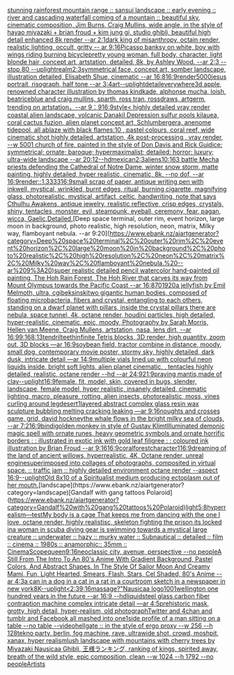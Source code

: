 [stunning rainforest mountain range :: sansui landscape :: early evening ::  river and cascading waterfall coming of a mountain ::  beautiful sky, cinematic composition, Jim Burns, Craig Mullins, wide angle, in the style of hayao miyazaki + brian froud + kim jung gi, studio ghibli, beautiful high detail enhanced 8k render --ar 2:1](https://www.ebank.nz/aiartgenerator?category=stunning%20rainforest%20mountain%20range%20%3A%3A%20sansui%20landscape%20%3A%3A%20early%20evening%20%3A%3A%20%20river%20and%20cascading%20waterfall%20coming%20of%20a%20mountain%20%3A%3A%20%20beautiful%20sky%2C%20cinematic%20composition%2C%20Jim%20Burns%2C%20Craig%20Mullins%2C%20wide%20angle%2C%20in%20the%20style%20of%20hayao%20miyazaki%20%2B%20brian%20froud%20%2B%20kim%20jung%20gi%2C%20studio%20ghibli%2C%20beautiful%20high%20detail%20enhanced%208k%20render%20--ar%202%3A1)[dark king of misanthropy, octain render, realistic lighting, occult, gritty -- ar 9:16](https://www.ebank.nz/aiartgenerator?category=dark%20king%20of%20misanthropy%2C%20octain%20render%2C%20realistic%20lighting%2C%20occult%2C%20gritty%20--%20ar%209%3A16)[Picasso banksy on white, boy with wings riding burning bicycle](https://www.ebank.nz/aiartgenerator?category=Picasso%20banksy%20on%20white%2C%20boy%20with%20wings%20riding%20burning%20bicycle)[pretty young woman, full body, character, light blonde hair, concept art, artstation, detailed, 8k, by Ashley Wood. --ar 2:3 --stop 80 --uplight](https://www.ebank.nz/aiartgenerator?category=pretty%20young%20woman%2C%20full%20body%2C%20character%2C%20light%20blonde%20hair%2C%20concept%20art%2C%20artstation%2C%20detailed%2C%208k%2C%20by%20Ashley%20Wood.%20--ar%202%3A3%20--stop%2080%20--uplight)[realm](https://www.ebank.nz/aiartgenerator?category=realm)[2:3](https://www.ebank.nz/aiartgenerator?category=2%3A3)[symmetrical face, concept art, somber landscape, illustration detailed, Elisabeth Shue, cinematic --ar 16:8](https://www.ebank.nz/aiartgenerator?category=symmetrical%20face%2C%20concept%20art%2C%20somber%20landscape%2C%20illustration%20detailed%2C%20Elisabeth%20Shue%2C%20cinematic%20--ar%2016%3A8)[16:9](https://www.ebank.nz/aiartgenerator?category=16%3A9)[render](https://www.ebank.nz/aiartgenerator?category=render)[5000](https://www.ebank.nz/aiartgenerator?category=5000)[jesus portrait, risograph, half tone --ar 3:4](https://www.ebank.nz/aiartgenerator?category=jesus%20portrait%2C%20risograph%2C%20half%20tone%20--ar%203%3A4)[art](https://www.ebank.nz/aiartgenerator?category=art)[--uplight](https://www.ebank.nz/aiartgenerator?category=--uplight)[detail](https://www.ebank.nz/aiartgenerator?category=detail)[everywhere](https://www.ebank.nz/aiartgenerator?category=everywhere)[3d apple, renowned character illustration by thomas kindkade, alphonse mucha, loish, beatriceblue and craig mullins, sparth, ross tran, rossdraws, artgerm, trending on artstation，--ar 9：9](https://www.ebank.nz/aiartgenerator?category=3d%20apple%2C%20renowned%20character%20illustration%20by%20thomas%20kindkade%2C%20alphonse%20mucha%2C%20loish%2C%20beatriceblue%20and%20craig%20mullins%2C%20sparth%2C%20ross%20tran%2C%20rossdraws%2C%20artgerm%2C%20trending%20on%20artstation%EF%BC%8C--ar%209%EF%BC%9A9)[16:9](https://www.ebank.nz/aiartgenerator?category=16%3A9)[style](https://www.ebank.nz/aiartgenerator?category=style)[< highly detailed vray render coastal alien landscape, volcanic Danakil Depression sulfur pools kilauea, coral cactus fuzion, alien planet concept art, Schlumbergera, anenome tidepool, all ablaze with black flames:10 , pastel colours, coral reef, wide cinematic shot highly detailed, artstation, 4k post-processing , vray render, --w 500](https://www.ebank.nz/aiartgenerator?category=%3C%20highly%20detailed%20vray%20render%20coastal%20alien%20landscape%2C%20volcanic%20Danakil%20Depression%20sulfur%20pools%20kilauea%2C%20coral%20cactus%20fuzion%2C%20alien%20planet%20concept%20art%2C%20Schlumbergera%2C%20anenome%20tidepool%2C%20all%20ablaze%20with%20black%20flames%3A10%20%2C%20pastel%20colours%2C%20coral%20reef%2C%20wide%20cinematic%20shot%20highly%20detailed%2C%20artstation%2C%204k%20post-processing%20%2C%20vray%20render%2C%20--w%20500)[1 church of fire, painted in the style of Don Davis and Rick Guidice; symmetrical; ornate; baroque; hypermaximalist; detailed; horror; luxury; ultra-wide landscape --ar 20:12](https://www.ebank.nz/aiartgenerator?category=1%20church%20of%20fire%2C%20painted%20in%20the%20style%20of%20Don%20Davis%20and%20Rick%20Guidice%3B%20symmetrical%3B%20ornate%3B%20baroque%3B%20hypermaximalist%3B%20detailed%3B%20horror%3B%20luxury%3B%20ultra-wide%20landscape%20--ar%2020%3A12)[--hd](https://www.ebank.nz/aiartgenerator?category=--hd)[mexican](https://www.ebank.nz/aiartgenerator?category=mexican)[2:3](https://www.ebank.nz/aiartgenerator?category=2%3A3)[aliens](https://www.ebank.nz/aiartgenerator?category=aliens)[10:16](https://www.ebank.nz/aiartgenerator?category=10%3A16)[3 battle Mecha priests defending the  Cathedral of Notre Dame, winter snow storm, matte painting, highly detailed, hyper realistic, cinematic, 8k, --no dof, --ar 16:9](https://www.ebank.nz/aiartgenerator?category=3%20battle%20Mecha%20priests%20defending%20the%20%20Cathedral%20of%20Notre%20Dame%2C%20winter%20snow%20storm%2C%20matte%20painting%2C%20highly%20detailed%2C%20hyper%20realistic%2C%20cinematic%2C%208k%2C%20--no%20dof%2C%20--ar%2016%3A9)[render::1.3333](https://www.ebank.nz/aiartgenerator?category=render%3A%3A1.3333)[16:9](https://www.ebank.nz/aiartgenerator?category=16%3A9)[small scrap of paper, antique writing pen with inkwell, mystical, wrinkled, burnt edges, ritual, burning cigarette, magnifying glass, photorealistic, mystical, artifact, celtic, handwriting, note that says Cthulhu Awakens, antique jewelry, realistic reflective, crisp edges, crystals, shiny, tentacles, monster, evil, steampunk, eyeball, ceremony, fear, pagan, wicca, Gaelic,](https://www.ebank.nz/aiartgenerator?category=small%20scrap%20of%20paper%2C%20antique%20writing%20pen%20with%20inkwell%2C%20mystical%2C%20wrinkled%2C%20burnt%20edges%2C%20ritual%2C%20burning%20cigarette%2C%20magnifying%20glass%2C%20photorealistic%2C%20mystical%2C%20artifact%2C%20celtic%2C%20handwriting%2C%20note%20that%20says%20Cthulhu%20Awakens%2C%20antique%20jewelry%2C%20realistic%20reflective%2C%20crisp%20edges%2C%20crystals%2C%20shiny%2C%20tentacles%2C%20monster%2C%20evil%2C%20steampunk%2C%20eyeball%2C%20ceremony%2C%20fear%2C%20pagan%2C%20wicca%2C%20Gaelic%2C)[Detailed.](https://www.ebank.nz/aiartgenerator?category=Detailed.)[Deep space terminal, outer rim, event horizon, large moon in background, photo realistic, high resolution, neon, matrix, Milky way, flamboyant nebula. --ar 9:20](https://www.ebank.nz/aiartgenerator?category=Deep%20space%20terminal%2C%20outer%20rim%2C%20event%20horizon%2C%20large%20moon%20in%20background%2C%20photo%20realistic%2C%20high%20resolution%2C%20neon%2C%20matrix%2C%20Milky%20way%2C%20flamboyant%20nebula.%20--ar%209%3A20)[super realistic detailed pencil watercolor hand-painted oil painting, The Hoh Rain Forest, The Hoh River that carves its way from Mount Olympus towards the Pacific Coast --ar 16:8](https://www.ebank.nz/aiartgenerator?category=super%20realistic%20detailed%20pencil%20watercolor%20hand-painted%20oil%20painting%2C%20The%20Hoh%20Rain%20Forest%2C%20The%20Hoh%20River%20that%20carves%20its%20way%20from%20Mount%20Olympus%20towards%20the%20Pacific%20Coast%20--ar%2016%3A8)[70](https://www.ebank.nz/aiartgenerator?category=70)[1920](https://www.ebank.nz/aiartgenerator?category=1920)[a jellyfish by Emil Melmoth, ultra, cgi](https://www.ebank.nz/aiartgenerator?category=a%20jellyfish%20by%20Emil%20Melmoth%2C%20ultra%2C%20cgi)[beksinski](https://www.ebank.nz/aiartgenerator?category=beksinski)[two gigantic human bodies, composed of floating microbacteria, fibers and crystal, entangling to each others, standing on a dwarf planet with pillars, inside the crystal pillars there are nebula, space tunnel, 4k, octane render, houdini particles, high detailed, hyper-realistic, cinematic, epic, moody, Photography by Sarah Morris, Hellen van Meene, Craig Mullens, artstation, nasa, lens dirt, --ar 16:9](https://www.ebank.nz/aiartgenerator?category=two%20gigantic%20human%20bodies%2C%20composed%20of%20floating%20microbacteria%2C%20fibers%20and%20crystal%2C%20entangling%20to%20each%20others%2C%20standing%20on%20a%20dwarf%20planet%20with%20pillars%2C%20inside%20the%20crystal%20pillars%20there%20are%20nebula%2C%20space%20tunnel%2C%204k%2C%20octane%20render%2C%20houdini%20particles%2C%20high%20detailed%2C%20hyper-realistic%2C%20cinematic%2C%20epic%2C%20moody%2C%20Photography%20by%20Sarah%20Morris%2C%20Hellen%20van%20Meene%2C%20Craig%20Mullens%2C%20artstation%2C%20nasa%2C%20lens%20dirt%2C%20--ar%2016%3A9)[9:16](https://www.ebank.nz/aiartgenerator?category=9%3A16)[8:13](https://www.ebank.nz/aiartgenerator?category=8%3A13)[tendril](https://www.ebank.nz/aiartgenerator?category=tendril)[teeth](https://www.ebank.nz/aiartgenerator?category=teeth)[infinite Tetris blocks, 3D render, high quantity, zoom out, 3D blocks —ar 16:9](https://www.ebank.nz/aiartgenerator?category=infinite%20Tetris%20blocks%2C%203D%20render%2C%20high%20quantity%2C%20zoom%20out%2C%203D%20blocks%20%E2%80%94ar%2016%3A9)[soybean field, tractor combine in distance, moody, small dog, contemporary movie poster, stormy sky, highly detailed, dark dusk, intricate detail —ar 14:9](https://www.ebank.nz/aiartgenerator?category=soybean%20field%2C%20tractor%20combine%20in%20distance%2C%20moody%2C%20small%20dog%2C%20contemporary%20movie%20poster%2C%20stormy%20sky%2C%20highly%20detailed%2C%20dark%20dusk%2C%20intricate%20detail%20%E2%80%94ar%2014%3A9)[multiple vials lined up with colourful neon liquids inside, bright soft lights, alien planet cinematic, , tentacles highly detailed, realistic, octane render --hd --ar 24:9](https://www.ebank.nz/aiartgenerator?category=multiple%20vials%20lined%20up%20with%20colourful%20neon%20liquids%20inside%2C%20bright%20soft%20lights%2C%20alien%20planet%20cinematic%2C%20%2C%20tentacles%20highly%20detailed%2C%20realistic%2C%20octane%20render%20--hd%20--ar%2024%3A9)[21:9](https://www.ebank.nz/aiartgenerator?category=21%3A9)[praying mantis,made of clay](https://www.ebank.nz/aiartgenerator?category=praying%20mantis%2Cmade%20of%20clay)[--uplight](https://www.ebank.nz/aiartgenerator?category=--uplight)[16:9](https://www.ebank.nz/aiartgenerator?category=16%3A9)[female, fit, model, skin, covered in bugs, slender, landscape, female model, hyper realistic, insanely detailed, cinematic lighting, macro, pleasure, rotting, alien insects, photorealistic, moss, vines curling around leg](https://www.ebank.nz/aiartgenerator?category=female%2C%20fit%2C%20model%2C%20skin%2C%20covered%20in%20bugs%2C%20slender%2C%20landscape%2C%20female%20model%2C%20hyper%20realistic%2C%20insanely%20detailed%2C%20cinematic%20lighting%2C%20macro%2C%20pleasure%2C%20rotting%2C%20alien%20insects%2C%20photorealistic%2C%20moss%2C%20vines%20curling%20around%20leg)[desert](https://www.ebank.nz/aiartgenerator?category=desert)[1](https://www.ebank.nz/aiartgenerator?category=1)[layered abstract complex glass resin wax sculpture bubbling melting cracking leaking —ar 9:16](https://www.ebank.nz/aiartgenerator?category=layered%20abstract%20complex%20glass%20resin%20wax%20sculpture%20bubbling%20melting%20cracking%20leaking%20%E2%80%94ar%209%3A16)[noughts and crosses game, grid, david hockney](https://www.ebank.nz/aiartgenerator?category=noughts%20and%20crosses%20game%2C%20grid%2C%20david%20hockney)[the whale flows in the bright milky sea of clouds, --ar 7:2](https://www.ebank.nz/aiartgenerator?category=the%20whale%20flows%20in%20the%20bright%20milky%20sea%20of%20clouds%2C%20--ar%207%3A2)[16:9](https://www.ebank.nz/aiartgenerator?category=16%3A9)[bindi](https://www.ebank.nz/aiartgenerator?category=bindi)[golden monkey in style of Gustav Klimt](https://www.ebank.nz/aiartgenerator?category=golden%20monkey%20in%20style%20of%20Gustav%20Klimt)[Illuminated demonic magic spell with ornate runes, heavy geometric symbols and ornate horrific borders : : illustrated in exotic ink with gold leaf filigree : : coloured ink illustration by Brian Froud --ar 9:16](https://www.ebank.nz/aiartgenerator?category=Illuminated%20demonic%20magic%20spell%20with%20ornate%20runes%2C%20heavy%20geometric%20symbols%20and%20ornate%20horrific%20borders%20%3A%20%3A%20illustrated%20in%20exotic%20ink%20with%20gold%20leaf%20filigree%20%3A%20%3A%20coloured%20ink%20illustration%20by%20Brian%20Froud%20--ar%209%3A16)[16:9](https://www.ebank.nz/aiartgenerator?category=16%3A9)[coral](https://www.ebank.nz/aiartgenerator?category=coral)[forest](https://www.ebank.nz/aiartgenerator?category=forest)[character](https://www.ebank.nz/aiartgenerator?category=character)[1](https://www.ebank.nz/aiartgenerator?category=1)[16:9](https://www.ebank.nz/aiartgenerator?category=16%3A9)[dreaming of the land of ancient willows, hyperrealistic, 4K, Octane render, unreal engine](https://www.ebank.nz/aiartgenerator?category=dreaming%20of%20the%20land%20of%20ancient%20willows%2C%20hyperrealistic%2C%204K%2C%20Octane%20render%2C%20unreal%20engine)[superimposed into collages of photographs, composited in virtual space. :: traffic jam :: highly detailed environment octane render --aspect 16:9](https://www.ebank.nz/aiartgenerator?category=superimposed%20into%20collages%20of%20photographs%2C%20composited%20in%20virtual%20space.%20%3A%3A%20traffic%20jam%20%3A%3A%20highly%20detailed%20environment%20octane%20render%20--aspect%2016%3A9)[--uplight](https://www.ebank.nz/aiartgenerator?category=--uplight)[Old 8x10 of a Spiritualist medium producing ectoplasm out of her mouth.](https://www.ebank.nz/aiartgenerator?category=Old%208x10%20of%20a%20Spiritualist%20medium%20producing%20ectoplasm%20out%20of%20her%20mouth.)[landscape](https://www.ebank.nz/aiartgenerator?category=landscape)[Gandalf with gang tattoos Polaroid](https://www.ebank.nz/aiartgenerator?category=Gandalf%20with%20gang%20tattoos%20Polaroid)[light](https://www.ebank.nz/aiartgenerator?category=light)[5:8](https://www.ebank.nz/aiartgenerator?category=5%3A8)[hyperrealism](https://www.ebank.nz/aiartgenerator?category=hyperrealism)[—test](https://www.ebank.nz/aiartgenerator?category=%E2%80%94test)[My body is a cage That keeps me from dancing with the one I love, octane render, highly realistisc, skeleton fighting the prison its locked in](https://www.ebank.nz/aiartgenerator?category=My%20body%20is%20a%20cage%20That%20keeps%20me%20from%20dancing%20with%20the%20one%20I%20love%2C%20octane%20render%2C%20highly%20realistisc%2C%20skeleton%20fighting%20the%20prison%20its%20locked%20in)[a woman in scuba diving gear is swimming towards a mystical large creature :: underwater :: hazy :: murky water :: Subnautical :: detailed :: film :: cinema :: 1980s :: anamorphic:: 35mm :: CinemaScope](https://www.ebank.nz/aiartgenerator?category=a%20woman%20in%20scuba%20diving%20gear%20is%20swimming%20towards%20a%20mystical%20large%20creature%20%3A%3A%20underwater%20%3A%3A%20hazy%20%3A%3A%20murky%20water%20%3A%3A%20Subnautical%20%3A%3A%20detailed%20%3A%3A%20film%20%3A%3A%20cinema%20%3A%3A%201980s%20%3A%3A%20anamorphic%3A%3A%2035mm%20%3A%3A%20CinemaScope)[queen](https://www.ebank.nz/aiartgenerator?category=queen)[9:16](https://www.ebank.nz/aiartgenerator?category=9%3A16)[neoclassic city, avenue, perspective --no people](https://www.ebank.nz/aiartgenerator?category=neoclassic%20city%2C%20avenue%2C%20perspective%20--no%20people)[A Still From The Intro To An 80's Anime With Gradient Background, Pastel Colors, And Abstract Shapes. In The Style Of Sailor Moon And Creamy Mami, Fun, Light Hearted, Smears, Flash, Stars, Cel Shaded, 80's Anime --ar 4:3](https://www.ebank.nz/aiartgenerator?category=A%20Still%20From%20The%20Intro%20To%20An%2080%27s%20Anime%20With%20Gradient%20Background%2C%20Pastel%20Colors%2C%20And%20Abstract%20Shapes.%20In%20The%20Style%20Of%20Sailor%20Moon%20And%20Creamy%20Mami%2C%20Fun%2C%20Light%20Hearted%2C%20Smears%2C%20Flash%2C%20Stars%2C%20Cel%20Shaded%2C%2080%27s%20Anime%20--ar%204%3A3)[a can in a dog in a cat in a rat in a courtroom sketch in a newspaper in new york](https://www.ebank.nz/aiartgenerator?category=a%20can%20in%20a%20dog%20in%20a%20cat%20in%20a%20rat%20in%20a%20courtroom%20sketch%20in%20a%20newspaper%20in%20new%20york)[8K](https://www.ebank.nz/aiartgenerator?category=8K)[--uplight](https://www.ebank.nz/aiartgenerator?category=--uplight)[<2:3](https://www.ebank.nz/aiartgenerator?category=%3C2%3A3)[9:16](https://www.ebank.nz/aiartgenerator?category=9%3A16)[massage?"](https://www.ebank.nz/aiartgenerator?category=massage%3F%22)[Nausicaa logo](https://www.ebank.nz/aiartgenerator?category=Nausicaa%20logo)[100](https://www.ebank.nz/aiartgenerator?category=100)[1](https://www.ebank.nz/aiartgenerator?category=1)[wellington one hundred years in the future --ar 16:9 --hd](https://www.ebank.nz/aiartgenerator?category=wellington%20one%20hundred%20years%20in%20the%20future%20--ar%2016%3A9%20--hd)[liquid](https://www.ebank.nz/aiartgenerator?category=liquid)[steel glass carbon fiber contraption machine complex intricate detail —ar 4:5](https://www.ebank.nz/aiartgenerator?category=steel%20glass%20carbon%20fiber%20contraption%20machine%20complex%20intricate%20detail%20%E2%80%94ar%204%3A5)[prehistoric mask, grotty, high detail, hyper-realism, old photograph](https://www.ebank.nz/aiartgenerator?category=prehistoric%20mask%2C%20grotty%2C%20high%20detail%2C%20hyper-realism%2C%20old%20photograph)[Twitter and 4chan and tumblr and Facebook all mashed into one](https://www.ebank.nz/aiartgenerator?category=Twitter%20and%204chan%20and%20tumblr%20and%20Facebook%20all%20mashed%20into%20one)[1](https://www.ebank.nz/aiartgenerator?category=1)[side profile of a man sitting on a table --no table --video](https://www.ebank.nz/aiartgenerator?category=side%20profile%20of%20a%20man%20sitting%20on%20a%20table%20--no%20table%20--video)[hellgate :: in the style of ergo proxy --w 256 --h 128](https://www.ebank.nz/aiartgenerator?category=hellgate%20%3A%3A%20in%20the%20style%20of%20ergo%20proxy%20--w%20256%20--h%20128)[tekno party, berlin, fog machine, rave, ultrawide shot, crowd, moshpit, xanax, hyper realism](https://www.ebank.nz/aiartgenerator?category=tekno%20party%2C%20berlin%2C%20fog%20machine%2C%20rave%2C%20ultrawide%20shot%2C%20crowd%2C%20moshpit%2C%20xanax%2C%20hyper%20realism)[lush landscape with mountains with cherry trees by Miyazaki Nausicaa Ghibli, 王様ランキング, ranking of kings, spirited away, breath of the wild style, epic composition, clean  --w 1024 --h 1792 --no people](https://www.ebank.nz/aiartgenerator?category=lush%20landscape%20with%20mountains%20with%20cherry%20trees%20by%20Miyazaki%20Nausicaa%20Ghibli%2C%20%E7%8E%8B%E6%A7%98%E3%83%A9%E3%83%B3%E3%82%AD%E3%83%B3%E3%82%B0%2C%20ranking%20of%20kings%2C%20spirited%20away%2C%20breath%20of%20the%20wild%20style%2C%20epic%20composition%2C%20clean%20%20--w%201024%20--h%201792%20--no%20people)[Artists](https://www.ebank.nz/aiartgenerator?category=Artists)